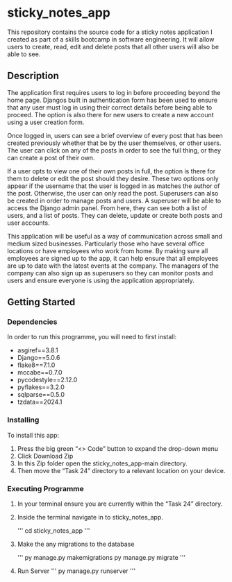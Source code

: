 # sticky_notes_app

This repository contains the source code for a sticky notes application I created as part of a skills bootcamp in software engineering. It will allow users to create, read, edit and delete posts that all other users will also be able to see.

## Description
The application first requires users to log in before proceeding beyond the home page. Djangos built in authentication form has been used to ensure that any user must log in using their correct details before being able to proceed. The option is also there for new users to create a new account using a user creation form.

Once logged in, users can see a brief overview of every post that has been created previously whether that be by the user themselves, or other users. The user can click on any of the posts in order to see the full thing, or they can create a post of their own.

If a user opts to view one of their own posts in full, the option is there for them to delete or edit the post should they desire. These two options only appear if the username that the user is logged in as matches the author of the post. Otherwise, the user can only read the post.
Superusers can also be created in order to manage posts and users. A superuser will be able to access the Django admin panel. From here, they can see both a list of users, and a list of posts. They can delete, update or create both posts and user accounts.

This application will be useful as a way of communication across small and medium sized businesses. Particularly those who have several office locations or have employees who work from home. By making sure all employees are signed up to the app, it can help ensure that all employees are up to date with the latest events at the company. The managers of the company can also sign up as superusers so they can monitor posts and users and ensure everyone is using the application appropriately.

## Getting Started
### Dependencies
In order to run this programme, you will need to first install:
* asgiref==3.8.1
* Django==5.0.6
* flake8==7.1.0
* mccabe==0.7.0
* pycodestyle==2.12.0
* pyflakes==3.2.0
* sqlparse==0.5.0
* tzdata==2024.1

### Installing
To install this app:
1.	Press the big green “<> Code” button to expand the drop-down menu
2.	Click Download Zip
3.	In this Zip folder open the sticky_notes_app-main directory.
4.	Then move the “Task 24” directory to a relevant location on your device.

### Executing Programme
1.	In your terminal ensure you are currently within the “Task 24” directory.
2.	Inside the terminal navigate in to sticky_notes_app.

  	'''
    cd sticky_notes_app
    '''

3. Make the any migrations to the database

    '''
    py manage.py makemigrations
    py manage.py migrate
    '''

4. Run Server
    '''
    py manage.py runserver
    '''
